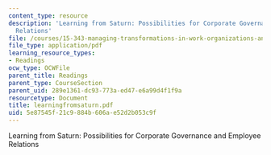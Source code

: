 ```yaml
---
content_type: resource
description: 'Learning from Saturn: Possibilities for Corporate Governance and Employee
  Relations'
file: /courses/15-343-managing-transformations-in-work-organizations-and-society-spring-2002/5e87545f21c9884b606ae52d2b053c9f_learningfromsaturn.pdf
file_type: application/pdf
learning_resource_types:
- Readings
ocw_type: OCWFile
parent_title: Readings
parent_type: CourseSection
parent_uid: 289e1361-dc93-773a-ed47-e6a99d4f1f9a
resourcetype: Document
title: learningfromsaturn.pdf
uid: 5e87545f-21c9-884b-606a-e52d2b053c9f
---
```

Learning from Saturn: Possibilities for Corporate Governance and Employee Relations

